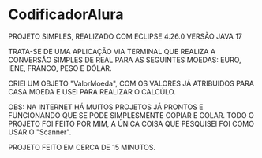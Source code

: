 # CodificadorAlura

PROJETO SIMPLES, REALIZADO COM ECLIPSE 4.26.0
VERSÃO JAVA 17

TRATA-SE DE UMA APLICAÇÃO VIA TERMINAL QUE REALIZA A CONVERSÃO SIMPLES DE REAL PARA AS SEGUINTES MOEDAS:
EURO, IENE, FRANCO, PESO E DÓLAR.

CRIEI UM OBJETO "ValorMoeda", COM OS VALORES JÁ ATRIBUIDOS PARA CASA MOEDA E USEI PARA REALIZAR O CALCÚLO.

OBS: NA INTERNET HÁ MUITOS PROJETOS JÁ PRONTOS E FUNCIONANDO QUE SE PODE SIMPLESMENTE COPIAR E COLAR.
TODO O PROJETO FOI FEITO POR MIM, A ÚNICA COISA QUE PESQUISEI FOI COMO USAR O "Scanner".

PROJETO FEITO EM CERCA DE 15 MINUTOS.

